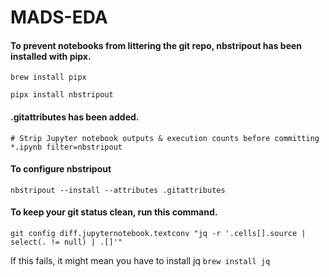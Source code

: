 # MADS-EDA

#### To prevent notebooks from littering the git repo, nbstripout has been installed with pipx.
```brew install pipx ```

```pipx install nbstripout ```

#### .gitattributes has been added.
```
# Strip Jupyter notebook outputs & execution counts before committing
*.ipynb filter=nbstripout
```
#### To configure nbstripout
```nbstripout --install --attributes .gitattributes ```

#### To keep your git status clean, run this command.
``` 
git config diff.jupyternotebook.textconv "jq -r '.cells[].source | select(. != null) | .[]'" 
```

If this fails, it might mean you have to install jq
```brew install jq ```
